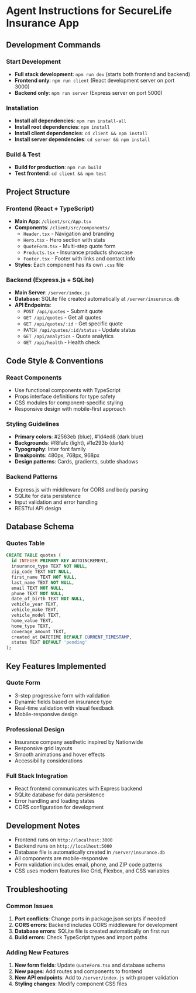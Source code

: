 # Agent Instructions for SecureLife Insurance App

## Development Commands

### Start Development
- **Full stack development**: `npm run dev` (starts both frontend and backend)
- **Frontend only**: `npm run client` (React development server on port 3000)
- **Backend only**: `npm run server` (Express server on port 5000)

### Installation
- **Install all dependencies**: `npm run install-all`
- **Install root dependencies**: `npm install`
- **Install client dependencies**: `cd client && npm install`
- **Install server dependencies**: `cd server && npm install`

### Build & Test
- **Build for production**: `npm run build`
- **Test frontend**: `cd client && npm test`

## Project Structure

### Frontend (React + TypeScript)
- **Main App**: `/client/src/App.tsx`
- **Components**: `/client/src/components/`
  - `Header.tsx` - Navigation and branding
  - `Hero.tsx` - Hero section with stats
  - `QuoteForm.tsx` - Multi-step quote form
  - `Products.tsx` - Insurance products showcase
  - `Footer.tsx` - Footer with links and contact info
- **Styles**: Each component has its own `.css` file

### Backend (Express.js + SQLite)
- **Main Server**: `/server/index.js`
- **Database**: SQLite file created automatically at `/server/insurance.db`
- **API Endpoints**:
  - `POST /api/quotes` - Submit quote
  - `GET /api/quotes` - Get all quotes
  - `GET /api/quotes/:id` - Get specific quote
  - `PATCH /api/quotes/:id/status` - Update status
  - `GET /api/analytics` - Quote analytics
  - `GET /api/health` - Health check

## Code Style & Conventions

### React Components
- Use functional components with TypeScript
- Props interface definitions for type safety
- CSS modules for component-specific styling
- Responsive design with mobile-first approach

### Styling Guidelines
- **Primary colors**: #2563eb (blue), #1d4ed8 (dark blue)
- **Backgrounds**: #f8fafc (light), #1e293b (dark)
- **Typography**: Inter font family
- **Breakpoints**: 480px, 768px, 968px
- **Design patterns**: Cards, gradients, subtle shadows

### Backend Patterns
- Express.js with middleware for CORS and body parsing
- SQLite for data persistence
- Input validation and error handling
- RESTful API design

## Database Schema

### Quotes Table
```sql
CREATE TABLE quotes (
  id INTEGER PRIMARY KEY AUTOINCREMENT,
  insurance_type TEXT NOT NULL,
  zip_code TEXT NOT NULL,
  first_name TEXT NOT NULL,
  last_name TEXT NOT NULL,
  email TEXT NOT NULL,
  phone TEXT NOT NULL,
  date_of_birth TEXT NOT NULL,
  vehicle_year TEXT,
  vehicle_make TEXT,
  vehicle_model TEXT,
  home_value TEXT,
  home_type TEXT,
  coverage_amount TEXT,
  created_at DATETIME DEFAULT CURRENT_TIMESTAMP,
  status TEXT DEFAULT 'pending'
);
```

## Key Features Implemented

### Quote Form
- 3-step progressive form with validation
- Dynamic fields based on insurance type
- Real-time validation with visual feedback
- Mobile-responsive design

### Professional Design
- Insurance company aesthetic inspired by Nationwide
- Responsive grid layouts
- Smooth animations and hover effects
- Accessibility considerations

### Full Stack Integration
- React frontend communicates with Express backend
- SQLite database for data persistence
- Error handling and loading states
- CORS configuration for development

## Development Notes

- Frontend runs on `http://localhost:3000`
- Backend runs on `http://localhost:5000`
- Database file is automatically created in `/server/insurance.db`
- All components are mobile-responsive
- Form validation includes email, phone, and ZIP code patterns
- CSS uses modern features like Grid, Flexbox, and CSS variables

## Troubleshooting

### Common Issues
1. **Port conflicts**: Change ports in package.json scripts if needed
2. **CORS errors**: Backend includes CORS middleware for development
3. **Database errors**: SQLite file is created automatically on first run
4. **Build errors**: Check TypeScript types and import paths

### Adding New Features
1. **New form fields**: Update `QuoteForm.tsx` and database schema
2. **New pages**: Add routes and components to frontend
3. **New API endpoints**: Add to `/server/index.js` with proper validation
4. **Styling changes**: Modify component CSS files
